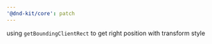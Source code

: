 ```yaml
---
'@dnd-kit/core': patch
---
```


using `getBoundingClientRect` to get right position with transform style
